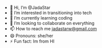 - 👋 Hi, I’m @JadaStar
- 👀 I’m interested in transitioning into tech
- 🌱 I’m currently learning coding
- 💞️ I’m looking to collaborate on everything
- 📫 How to reach me jadastarw@gmail.com
- 😄 Pronouns: she/her
- ⚡ Fun fact: Im from HI

<!---
JadaStar/JadaStar is a ✨ special ✨ repository because its `README.md` (this file) appears on your GitHub profile.
You can click the Preview link to take a look at your changes.
--->

